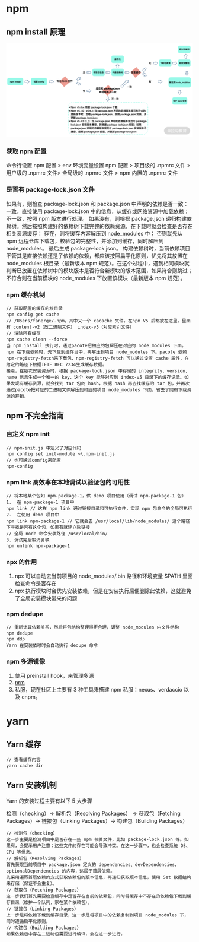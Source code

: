 # npm

## npm install 原理

![](./img/npm-install.png)

### 获取 npm 配置

命令行设置 npm 配置 > env 环境变量设置 npm 配置 > 项目级的 .npmrc 文件 > 用户级的 .npmrc 文件> 全局级的 .npmrc 文件 > npm 内置的 .npmrc 文件

### 是否有 package-lock.json 文件

如果有，则检查 package-lock.json 和 package.json 中声明的依赖是否一致：
一致，直接使用 package-lock.json 中的信息，从缓存或网络资源中加载依赖；
不一致，按照 npm 版本进行处理。
如果没有，则根据 package.json 递归构建依赖树。然后按照构建好的依赖树下载完整的依赖资源，在下载时就会检查是否存在相关资源缓存：
存在，则将缓存内容解压到 node_modules 中；
否则就先从 npm 远程仓库下载包，校验包的完整性，并添加到缓存，同时解压到 node_modules。
最后生成 package-lock.json。
构建依赖树时，当前依赖项目不管其是直接依赖还是子依赖的依赖，都应该按照扁平化原则，优先将其放置在 node_modules 根目录（最新版本 npm 规范）。在这个过程中，遇到相同模块就判断已放置在依赖树中的模块版本是否符合新模块的版本范围，如果符合则跳过；不符合则在当前模块的 node_modules 下放置该模块（最新版本 npm 规范）。

### npm 缓存机制

```
// 获取配置的缓存的根目录
npm config get cache
// /Users/fanerge/.npm，其中又一个_cacache 文件，在npm V5 后都放在这里，里面有 content-v2（放二进制文件） index-v5（对应索引文件）
// 清除所有缓存
npm cache clean --force
当 npm install 执行时，通过pacote把相应的包解压在对应的 node_modules 下面。npm 在下载依赖时，先下载到缓存当中，再解压到项目 node_modules 下。pacote 依赖npm-registry-fetch来下载包，npm-registry-fetch 可以通过设置 cache 属性，在给定的路径下根据IETF RFC 7234生成缓存数据。
接着，在每次安装资源时，根据 package-lock.json 中存储的 integrity、version、name 信息生成一个唯一的 key，这个 key 能够对应到 index-v5 目录下的缓存记录。如果发现有缓存资源，就会找到 tar 包的 hash，根据 hash 再去找缓存的 tar 包，并再次通过pacote把对应的二进制文件解压到相应的项目 node_modules 下面，省去了网络下载资源的开销。
```

## npm 不完全指南

### 自定义 npm init

```
// npm-init.js 中定义了对应代码
npm config set init-module ~\.npm-init.js
// 也可通过config来配置
npm-config
```

### npm link 高效率在本地调试以验证包的可用性

```
// 将本地某个包如 npm-package-1，供 demo 项目使用（调试 npm-package-1 包）
1.  在 npm-package-1 项目中
npm link // 这样 npm link 通过链接目录和可执行文件，实现 npm 包命令的全局可执行
2.  在使用 demo 项目中
npm link npm-package-1 // 它就会去 /usr/local/lib/node_modules/ 这个路径下寻找是否有这个包，如果有就建立软链接
// 全局 node 命令安装路径 /usr/local/bin/
3. 调试完后取消关联
npm unlink npm-package-1
```

### npx 的作用

1.  npx 可以自动去当前项目的 node_modules/.bin 路径和环境变量 $PATH 里面检查命令是否存在
2.  npx 执行模块时会优先安装依赖，但是在安装执行后便删除此依赖，这就避免了全局安装模块带来的问题

### npm dedupe

```
// 重新计算依赖关系，然后将包结构整理得更合理，调整 node_modules 内文件结构
npm dedupe
npm ddp
Yarn 在安装依赖时会自动执行 dedupe 命令
```

### npm 多源镜像

1.  使用 preinstall hook，来管理多源
2.  [nrm](https://www.npmjs.com/package/nrm)
3.  私服，现在社区上主要有 3 种工具来搭建 npm 私服：nexus、verdaccio 以及 cnpm。

# yarn
##  Yarn 缓存
```
// 查看缓存内容
yarn cache dir
```
##  Yarn 安装机制
Yarn 的安装过程主要有以下 5 大步骤

检测（checking）→ 解析包（Resolving Packages） → 获取包（Fetching Packages）→ 链接包（Linking Packages）→ 构建包（Building Packages）
```
// 检测包（checking）
这一步主要是检测项目中是否存在一些 npm 相关文件，比如 package-lock.json 等。如果有，会提示用户注意：这些文件的存在可能会导致冲突。在这一步骤中，也会检查系统 OS、CPU 等信息。
// 解析包（Resolving Packages）
首先获取当前项目中 package.json 定义的 dependencies、devDependencies、optionalDependencies 的内容，这属于首层依赖。
先采用遍历首层依赖的方式获取依赖包的版本信息，再递归获取版本信息，使用 Set 数据结构来存储（保证不会重复）。
// 获取包（Fetching Packages）
这一步我们首先需要检查缓存中是否存在当前的依赖包，同时将缓存中不存在的依赖包下载到缓存目录（维护一个队列，家在某个依赖包）。
// 链接包（Linking Packages）
上一步是将依赖下载到缓存目录，这一步是将项目中的依赖复制到项目 node_modules 下，同时遵循扁平化原则。
// 构建包（Building Packages）
如果依赖包中存在二进制包需要进行编译，会在这一步进行。
```
